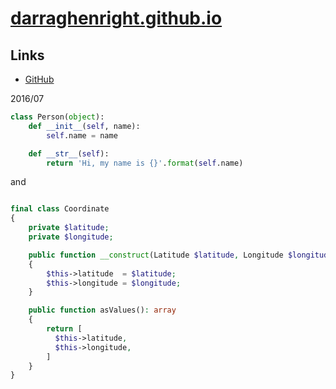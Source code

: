 # [darraghenright.github.io](/)

## Links

* [GitHub](https://github.com/darraghenright/)

2016/07

~~~python
class Person(object):
    def __init__(self, name):
        self.name = name

    def __str__(self):
        return 'Hi, my name is {}'.format(self.name)
~~~

and

```php

final class Coordinate
{
    private $latitude;
    private $longitude;

    public function __construct(Latitude $latitude, Longitude $longitude)
    {
        $this->latitude  = $latitude;
        $this->longitude = $longitude;
    }

    public function asValues(): array
    {
        return [
          $this->latitude,
          $this->longitude,
        ]
    }
}
```
